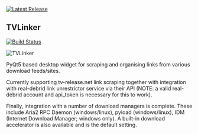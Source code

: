 [![Latest Release](http://tvlinker.ozmartians.com/images/button-latest-release.png)](https://github.com/ozmartian/tvlinker/releases/latest)

## TVLinker

[![Build Status](https://travis-ci.org/ozmartian/tvlinker.svg?branch=master)](https://travis-ci.org/ozmartian/tvlinker)

![TVLinker](http://tvlinker.ozmartians.com/images/header-logo.png)

PyQt5 based desktop widget for scraping and organising links from various download feeds/sites. 

Currently supporting tv-release.net link scraping together with integration with real-debrid link unrestrictor
service via their API (NOTE: a valid real-debrid account and api_token is necessary for this to work).

Finally, integration with a number of download managers is complete. These include Aria2 RPC Daemon (windows/linux),
pyload (windows/linux), IDM (Internet Download Manager; windows only). A built-in download accelerator is also available
and is the default setting.

